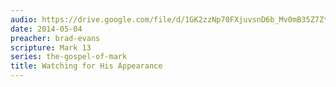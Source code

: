 ```yaml
---
audio: https://drive.google.com/file/d/1GK2zzNp70FXjuvsnD6b_Mv0mB35Z7Ztc/view
date: 2014-05-04
preacher: brad-evans
scripture: Mark 13
series: the-gospel-of-mark
title: Watching for His Appearance
---
```

